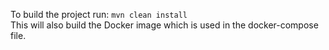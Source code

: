 To build the project run: `mvn clean install`
<br>
This will also build the Docker image which is used in the docker-compose file.
